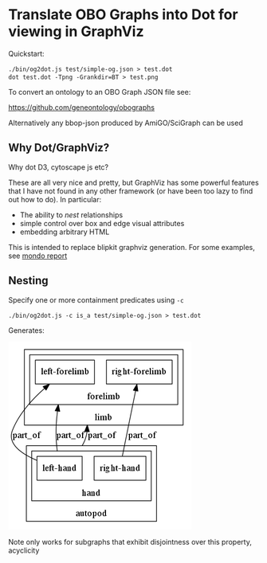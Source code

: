 # Translate OBO Graphs into Dot for viewing in GraphViz

Quickstart:

```
./bin/og2dot.js test/simple-og.json > test.dot
dot test.dot -Tpng -Grankdir=BT > test.png
```

To convert an ontology to an OBO Graph JSON file see:

https://github.com/geneontology/obographs

Alternatively any bbop-json produced by AmiGO/SciGraph can be used

## Why Dot/GraphViz?

Why dot D3, cytoscape js etc?

These are all very nice and pretty, but GraphViz has some powerful
features that I have not found in any other framework (or have been
too lazy to find out how to do). In particular:

 * The ability to _nest_ relationships
 * simple control over box and edge visual attributes
 * embedding arbitrary HTML

This is intended to replace blipkit graphviz generation. For some
examples, see [mondo report](https://github.com/monarch-initiative/monarch-disease-ontology/blob/master/reports/genes/ABCC9.md)

## Nesting

Specify one or more containment predicates using `-c`

```
./bin/og2dot.js -c is_a test/simple-og.json > test.dot
```

Generates:

![img](examples/nested-example.png)

Note only works for subgraphs that exhibit disjointness over this property, acyclicity

